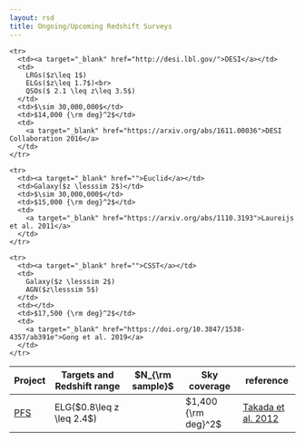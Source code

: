 ```yaml
---
layout: rsd 
title: Ongoing/Upcoming Redshift Surveys
---
```

<style>
#sidebar ul li .collapse{
display:block;
}
#sidebar ul li .collapse .ongoing{
color:#ff5c33;
}
</style>

<table class="table table-bordered  table-hover">
  <thead>
    <tr>
      <th>Project</th>
      <th>Targets and Redshift range</th>
      <th>$N_{\rm sample}$</th>
      <th>Sky coverage</th>
      <th>reference</th>
    </tr>
  </thead>
  <tbody>
    <tr>
      <td><a target="_blank" href="http://pfs.ipmu.jp/index.html">PFS</a></td>
      <td>ELG($0.8\leq z \leq 2.4$)</td>
      <td></td>
      <td>$1,400 {\rm deg}^2$</td>
      <td>
        <a target="_blank" href="https://doi.org/10.1093/pasj/pst019">Takada et al. 2012</a>
      </td>
    </tr>

    <tr>
      <td><a target="_blank" href="http://desi.lbl.gov/">DESI</a></td>
      <td>
        LRGs($z\leq 1$)
        ELGs($z\leq 1.7$)<br>
        QSOs($ 2.1 \leq z\leq 3.5$)
      </td>
      <td>$\sim 30,000,000$</td>
      <td>$14,000 {\rm deg}^2$</td>
      <td>
        <a target="_blank" href="https://arxiv.org/abs/1611.00036">DESI Collaboration 2016</a>
      </td>
    </tr>

    <tr>
      <td><a target="_blank" href="">Euclid</a></td>
      <td>Galaxy($z \lesssim 2$)</td>
      <td>$\sim 30,000,000$</td>
      <td>$15,000 {\rm deg}^2$</td>
      <td>
        <a target="_blank" href="https://arxiv.org/abs/1110.3193">Laureijs et al. 2011</a>
      </td>
    </tr>

    <tr>
      <td><a target="_blank" href="">CSST</a></td>
      <td>
        Galaxy($z \lesssim 2$)
        AGN($z\lesssim 5$)
      </td>
      <td></td>
      <td>$17,500 {\rm deg}^2$</td>
      <td>
        <a target="_blank" href="https://doi.org/10.3847/1538-4357/ab391e">Gong et al. 2019</a>
      </td>
    </tr>
  </tbody>
</table>
